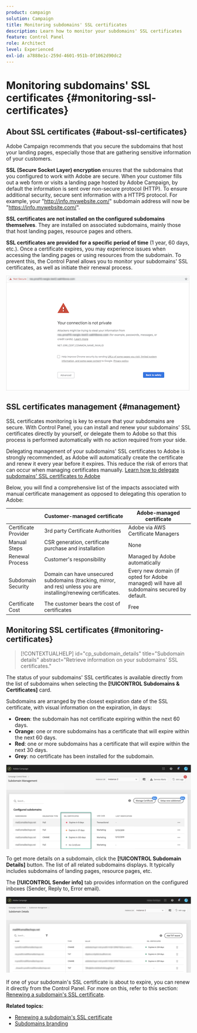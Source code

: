 ```yaml
---
product: campaign
solution: Campaign 
title: Monitoring subdomains' SSL certificates
description: Learn how to monitor your subdomains' SSL certificates
feature: Control Panel
role: Architect
level: Experienced
exl-id: a7888e1c-259d-4601-951b-0f1062d90dc2
---
```

# Monitoring subdomains' SSL certificates {#monitoring-ssl-certificates}

## About SSL certificates {#about-ssl-certificates}

Adobe Campaign recommends that you secure the subdomains that host your landing pages, especially those that are gathering sensitive information of your customers.

**SSL (Secure Socket Layer) encryption** ensures that the subdomains that you configured to work with Adobe are secure. When your customer fills out a web form or visits a landing page hosted by Adobe Campaign, by default the information is sent over non-secure protocol (HTTP). To ensure additional security, secure sent information with a HTTPS protocol. For example, your "http://info.mywebsite.com/" subdomain address will now be "https://info.mywebsite.com/".

**SSL certificates are not installed on the configured subdomains themselves**. They are installed on associated subdomains, mainly those that host landing pages, resource pages and others.

**SSL certificates are provided for a specific period of time** (1 year, 60 days, etc.). Once a certificate expires, you may experience issues when accessing the landing pages or using resources from the subdomain. To prevent this, the Control Panel allows you to monitor your subdomains' SSL certificates, as well as initiate their renewal process. 

![](assets/no_certificate.png)

## SSL certificates management {#management}

SSL certificates monitoring is key to ensure that your subdomains are secure. With Control Panel, you can install and renew your subdomains' SSL certificates directly by yourself, or delegate them to Adobe so that this process is performed automatically with no action required from your side.

Delegating management of your subdomains' SSL certificates to Adobe is strongly recommended, as Adobe will automatically create the certificate and renew it every year before it expires. This reduce the risk of errors that can occur when managing certificates manually. [Learn how to delegate subdomains' SSL certificates to Adobe](delegate-ssl.md)

Below, you will find a comprehensive list of the impacts associated with manual certificate management as opposed to delegating this operation to Adobe:

|       |Customer-managed certificate|Adobe-managed certificate|
|  ---  |  ---  |  ---  |
|Certificate Provider|3rd party Certificate Authorities|Adobe via AWS Certificate Managers|
|Manual Steps|CSR generation, certificate purchase and installation|None|
|Renewal Process|Customer's responsibility|Managed by Adobe automatically|
|Subdomain Security|Domain can have unsecured subdomains (tracking, mirror, and res) unless you are installing/renewing certificates.|Every new domain (if opted for Adobe managed) will have all subdomains secured by default.|
|Certificate Cost|The customer bears the cost of certificates|Free|

## Monitoring SSL certificates {#monitoring-certificates}

>[!CONTEXTUALHELP]
>id="cp_subdomain_details"
>title="Subdomain details"
>abstract="Retrieve information on your subdomains' SSL certificates."

The status of your subdomains' SSL certificates is available directly from the list of subdomains when selecting the **[!UICONTROL Subdomains & Certificates]** card.

Subdomains are arranged by the closest expiration date of the SSL certificate, with visual information on the expiration, in days:

* **Green**: the subdomain has not certificate expiring within the next 60 days.
* **Orange**: one or more subdomains has a certificate that will expire within the next 60 days.
* **Red**: one or more subdomains has a certificate that will expire within the next 30 days.
* **Grey**: no certificate has been installed for the subdomain.

![](assets/subdomains_list.png)

To get more details on a subdomain, click the **[!UICONTROL Subdomain Details]** button.
The list of all related subdomains displays. It typically includes subdomains of landing pages, resource pages, etc.

The **[!UICONTROL Sender info]** tab provides information on the configured inboxes (Sender, Reply to, Error email).

![](assets/subdomain_details.png)

If one of your subdomain's SSL certificate is about to expire, you can renew it directly from the Control Panel. For more on this, refer to this section: [Renewing a subdomain's SSL certificate](../../subdomains-certificates/using/renewing-subdomain-certificate.md).

**Related topics:**

* [Renewing a subdomain's SSL certificate](../../subdomains-certificates/using/renewing-subdomain-certificate.md)
* [Subdomains branding](../../subdomains-certificates/using/subdomains-branding.md)
